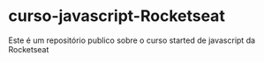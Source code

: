 # curso-javascript-Rocketseat
Este é um repositório publico sobre o curso started de javascript da Rocketseat
